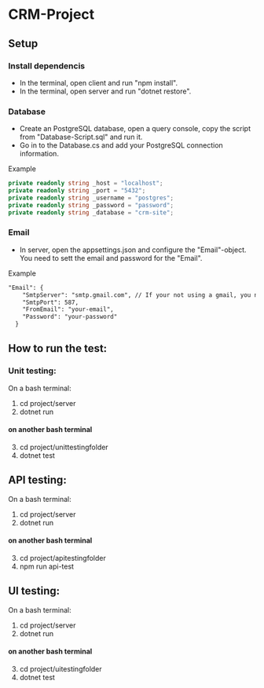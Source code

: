 ﻿# CRM-Project 

## Setup

### Install dependencis
- In the terminal, open client and run "npm install". 
- In the terminal, open server and run "dotnet restore".

### Database

- Create an PostgreSQL database, open a query console, copy the script from "Database-Script.sql" and run it.
- Go in to the Database.cs and add your PostgreSQL connection information. 

Example
```c#
private readonly string _host = "localhost";
private readonly string _port = "5432";
private readonly string _username = "postgres";
private readonly string _password = "password";
private readonly string _database = "crm-site";
```

### Email

- In server, open the appsettings.json and configure the "Email"-object. You need to sett the email and password for the "Email".  

Example
```txt
"Email": {
    "SmtpServer": "smtp.gmail.com", // If your not using a gmail, you need to configure this.
    "SmtpPort": 587, 
    "FromEmail": "your-email",
    "Password": "your-password"
  }
```

## How to run the test:


### Unit testing:

On a bash terminal:
1. cd project/server
2. dotnet run
#### on another bash terminal
3. cd project/unittestingfolder
4. dotnet test


## API testing:
On a bash terminal:
1. cd project/server
2. dotnet run
#### on another bash terminal
3. cd project/apitestingfolder
4. npm run api-test


## UI testing:
On a bash terminal:
1. cd project/server
2. dotnet run
#### on another bash terminal
3. cd project/uitestingfolder
4. dotnet test
